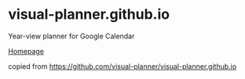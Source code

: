 # visual-planner.github.io
Year-view planner for Google Calendar

[Homepage](https://visual-planner.github.io/)

copied from https://github.com/visual-planner/visual-planner.github.io
